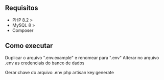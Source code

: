 ## Requisitos

* PHP 8.2 >
* MySQL 8 >
* Composer

## Como executar
Duplicar o arquivo ".env.example" e renomear para ".env"
Alterar no arquivo .env as credenciais do banco de dados


Gerar chave do arquivo .env
php artisan key:generate